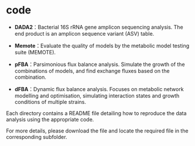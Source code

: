# code

- **DADA2**：Bacterial 16S rRNA gene amplicon sequencing analysis. The end product is an amplicon sequence variant (ASV) table.

- **Memote**：Evaluate the quality of models by the metabolic model testing suite (MEMOTE).

- **pFBA**：Parsimonious flux balance analysis. Simulate the growth of the combinations of models, and find exchange fluxes based on the combination.

- **dFBA**：Dynamic flux balance analysis. Focuses on metabolic network modelling and optimisation, simulating interaction states and growth conditions of multiple strains.


Each directory contains a README file detailing how to reproduce the data analysis using the appropriate code.

For more details, please download the file and locate the required file in the corresponding subfolder.
